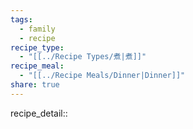 ```yaml
---
tags:
  - family
  - recipe
recipe_type:
  - "[[../Recipe Types/煮|煮]]"
recipe_meal:
  - "[[../Recipe Meals/Dinner|Dinner]]"
share: true
---
```


recipe_detail:: 
